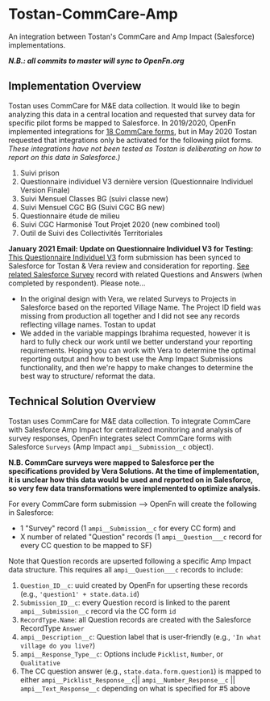 # Tostan-CommCare-Amp
An integration between Tostan's CommCare and Amp Impact (Salesforce) implementations.

***N.B.: all commits to master will sync to OpenFn.org***

## Implementation Overview
Tostan uses CommCare for M&E data collection. It would like to begin analyzing this data in a central location and requested that survey data for specific pilot forms be mapped to Salesforce. In 2019/2020, OpenFn implemented integrations for [18 CommCare forms](https://docs.google.com/spreadsheets/d/1GtmP04kuE0FFtCREgJ3Ib9Qi4WPnFUBzQNZEAcpOpQ8/edit#gid=1839537688), but in May 2020 Tostan requested that integrations only be activated for the following pilot forms. _These integrations have not been tested as Tostan is deliberating on how to report on this data in Salesforce.)_
1. Suivi prison
2. Questionnaire individuel V3 dernière version (Questionnaire Individuel Version Finale)
3. Suivi Mensuel Classes BG (suivi classe new) 
4. Suivi Mensuel CGC BG (Suivi CGC BG new)
5. Questionnaire étude de milieu
6. Suivi CGC Harmonisé Tout Projet 2020 (new combined tool)
7. Outil de Suivi des Collectivités Territoriales


**January 2021 Email: Update on Questionnaire Individuel V3 for Testing:**
[This Questionnaire Individuel V3](https://www.commcarehq.org/a/seratostan/reports/form_data/1c9f75b6-e14a-4ae5-ab20-afaa0ace1913/) form submission has been synced to Salesforce for Tostan & Vera review and consideration for reporting. [See related Salesforce Survey](https://tostan.my.salesforce.com/?ec=302&startURL=%2Fvisualforce%2Fsession%3Furl%3Dhttps%253A%252F%252Ftostan.lightning.force.com%252Flightning%252Fr%252Fampi__Question__c%252Fa2t1Y000004GQJvQAO%252Frelated%252Fampi__Questions__r%252Fview) record with related Questions and Answers (when completed by respondent). Please note...
- In the original design with Vera, we related Surveys to Projects in Salesforce based on the reported Village Name. The Project ID field was missing from production all together and I did not see any records reflecting village names. Tostan to updat
- We added in the variable mappings Ibrahima requested, however it is hard to fully check our work until we better understand your reporting requirements. Hoping you can work with Vera to determine the optimal reporting output and how to best use the Amp Impact Submissions functionality, and then we're happy to make changes to determine the best way to structure/ reformat the data. 

## Technical Solution Overview
Tostan uses CommCare for M&E data collection. To integrate CommCare with Salesforce Amp Impact for centralized monitoring and analysis of survey responses, OpenFn integrates select CommCare forms with Salesforce `Surveys` (Amp Impact `ampi__Submission__c` object). 

**N.B. CommCare surveys were mapped to Salesforce per the specifications provided by Vera Solutions. At the time of implementation, it is unclear how this data would be used and reported on in Salesforce, so very few data transformations were implemented to optimize analysis.**

For every CommCare form submission --> OpenFn will create the following in Salesforce: 
- 1 "Survey" record (1 `ampi__Submission__c` for every CC form) and 
- X number of related "Question" records (1 `ampi__Question___c` record for every CC question to be mapped to SF)

Note that Question records are upserted following a specific Amp Impact data structure. This requires all `ampi__Question___c` records to include: 
1. `Question_ID__c`: uuid created by OpenFn for upserting these records (e.g., `'question1' + state.data.id`)
2. `Submission_ID__c`: every Question record is linked to the parent `ampi__Submission__c` record via the CC form `id`
3. `RecordType.Name`: all Question records are created with the Salesforce RecordType `Answer`
4. `ampi__Description__c`: Question label that is user-friendly (e.g., `'In what village do you live?`)
5. `ampi__Response_Type__c`: Options include `Picklist`, `Number`, or `Qualitative`
6. The CC question answer (e.g., `state.data.form.question1`) is mapped to either `ampi__Picklist_Response__c`|| `ampi__Number_Response__c` || `ampi__Text_Response__c` depending on what is specified for #5 above
